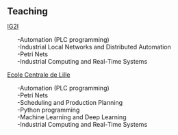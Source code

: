 <h1 id="teaching"></h1>

<h2 style="margin: 30px 0px 10px;">Teaching</h2>

<p><a href="https://ig2i.centralelille.fr">IG2I</a><p/>
<ul>
  -Automation (PLC programming) <br>
  -Industrial Local Networks and Distributed Automation<br>
  -Petri Nets<br>
  -Industrial Computing and Real-Time Systems<br>
</ul>

<p><a href="https://ecole.centralelille.fr">Ecole Centrale de Lille</a><p/>
<ul>
  -Automation (PLC programming) <br>
  -Petri Nets<br>
  -Scheduling and Production Planning<br>
  -Python programming<br>
  -Machine Learning and Deep Learning<br>
  -Industrial Computing and Real-Time Systems<br>
</ul>
